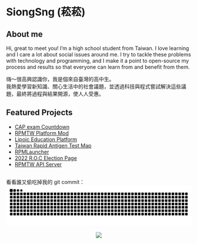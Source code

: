 # SiongSng (菘菘)
## About me
Hi, great to meet you! I’m a high school student from Taiwan.
I love learning and I care a lot about social issues around me. I try to tackle these problems with technology and programming, and I make it a point to open-source my process and results so that everyone can learn from and benefit from them.

嗨～很高興認識你，我是個來自臺灣的高中生。  
我熱愛學習新知識、關心生活中的社會議題，並透過科技與程式嘗試解決這些議題，最終將過程與結果開源，使人人受惠。

## Featured Projects
- [CAP exam Countdown](https://github.com/SiongSng/cap-countdown)
- [RPMTW Platform Mod](https://github.com/RPMTW/RPMTW-Platform-Mod)
- [Lipoic Education Platform](https://github.com/Lipoic)
- [Taiwan Rapid Antigen Test Map](https://github.com/SiongSng/Rapid-Antigen-Test-Taiwan-Map)
- [RPMLauncher](https://github.com/RPMTW/RPMLauncher)
- [2022 R.O.C Election Page](https://github.com/SiongSng/2022-election)
- [RPMTW API Server](https://github.com/RPMTW/RPMTW-Server)

## 
看看誰又偷吃掉我的 git commit：
<picture>
  <source media="(prefers-color-scheme: dark)" srcset="https://raw.githubusercontent.com/SiongSng/SiongSng/output/github-contribution-grid-snake-dark.svg">
  <source media="(prefers-color-scheme: light)" srcset="https://raw.githubusercontent.com/SiongSng/SiongSng/output/github-contribution-grid-snake.svg">
  <img alt="github contribution grid snake animation" src="https://raw.githubusercontent.com/SiongSng/SiongSng/output/github-contribution-grid-snake-dark.svg">
</picture>

<a href="https://ko-fi.com/X8X376PDR">
  <p align="center"><img src="https://ko-fi.com/img/githubbutton_sm.svg" ></p>
</a>
